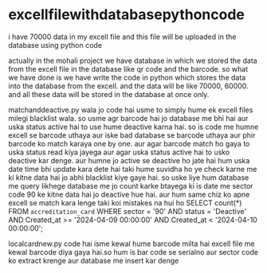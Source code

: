 # excellfilewithdatabasepythoncode
i have 70000 data in my excell file and this file will be uploaded in the database using python code

actually in the mohali project we have database in which we stored the data from the excell file in the database like qr code and the barcode. so what we have done is we have write the code in python which stores the data into the database from the excell. and the data will be like 70000, 60000. and all these data will be stored in the database at once only.




matchanddeactive.py wala jo code hai usme to simply hume ek excell files milegi blacklist wala. so usme agr barcode hai jo database me bhi hai aur uska status active hai to use hume deactive karna hai. so is code me humne excell se barcode uthaya aur iske bad database se barcode uthaya aur phir barcode ko match karaya one by one. aur agar barcode match ho gaya to uska status read kiya jayega aur agar uska status active hai to usko deactive kar denge. aur humne jo active se deactive ho jate hai hum uska date time bhi update kara dete hai taki hume suvidha ho ye check karne me ki kitne data hai jo abhi blacklist kiye gaye hai. so uske liye hum database me query likhege database me jo count karke btayega ki is date me sector code 90 ke kitne data hai jo deactive hue hai. aur hum same chiz ko apne excell se match kara lenge taki koi mistakes na hui ho
SELECT count(*) FROM `accreditation_card` WHERE sector = '90' AND status = 'Deactive' AND Created_at >= '2024-04-09 00:00:00' AND Created_at < '2024-04-10 00:00:00';

localcardnew.py code hai isme kewal hume barcode milta hai excell file me kewal barcode diya gaya hai.so hum is bar code se serialno aur sector code ko extract krenge aur database me insert kar denge
